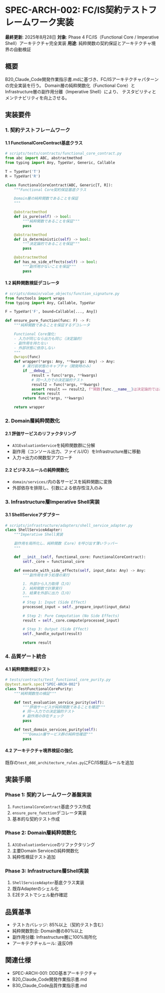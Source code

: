 # SPEC-ARCH-002: FC/IS契約テストフレームワーク実装

**最終更新**: 2025年8月28日
**対象**: Phase 4 FC/IS（Functional Core / Imperative Shell）アーキテクチャ完全実装
**用途**: 純粋関数の契約保証とアーキテクチャ境界の自動検証

## 概要

B20_Claude_Code開発作業指示書.mdに基づき、FC/ISアーキテクチャパターンの完全実装を行う。
Domain層の純粋関数化（Functional Core）とInfrastructure層の副作用分離（Imperative Shell）により、
テスタビリティとメンテナビリティを向上させる。

## 実装要件

### 1. 契約テストフレームワーク

#### 1.1 FunctionalCoreContract基底クラス
```python
# scripts/tests/contracts/functional_core_contract.py
from abc import ABC, abstractmethod
from typing import Any, TypeVar, Generic, Callable

T = TypeVar('T')
R = TypeVar('R')

class FunctionalCoreContract(ABC, Generic[T, R]):
    """Functional Core契約保証基底クラス

    Domain層の純粋関数であることを保証
    """

    @abstractmethod
    def is_pure(self) -> bool:
        """純粋関数であることを保証"""
        pass

    @abstractmethod
    def is_deterministic(self) -> bool:
        """決定論的であることを保証"""
        pass

    @abstractmethod
    def has_no_side_effects(self) -> bool:
        """副作用がないことを保証"""
        pass
```

#### 1.2 純粋関数検証デコレータ
```python
# scripts/domain/value_objects/function_signature.py
from functools import wraps
from typing import Any, Callable, TypeVar

F = TypeVar('F', bound=Callable[..., Any])

def ensure_pure_function(func: F) -> F:
    """純粋関数であることを保証するデコレータ

    Functional Core強化:
    - 入力が同じなら出力も同じ（決定論的）
    - 副作用を持たない
    - 外部状態に依存しない
    """
    @wraps(func)
    def wrapper(*args: Any, **kwargs: Any) -> Any:
        # 実行前状態のキャプチャ（開発時のみ）
        if __debug__:
            result = func(*args, **kwargs)
            # 同一入力での決定論的テスト
            result2 = func(*args, **kwargs)
            assert result == result2, f"関数{func.__name__}は決定論的ではありません"
            return result
        return func(*args, **kwargs)

    return wrapper
```

### 2. Domain層純粋関数化

#### 2.1 評価サービスのリファクタリング
- `A31EvaluationService`を純粋関数群に分解
- 副作用（コンソール出力、ファイルI/O）をInfrastructure層に移動
- 入力→出力の関数型アプローチ

#### 2.2 ビジネスルールの純粋関数化
- `domain/services/`内の各サービスを純粋関数に変換
- 外部依存を排除し、引数による依存性注入のみ

### 3. Infrastructure層Imperative Shell実装

#### 3.1 ShellServiceアダプター
```python
# scripts/infrastructure/adapters/shell_service_adapter.py
class ShellServiceAdapter:
    """Imperative Shell実装

    副作用を局所化し、純粋関数（Core）を呼び出す薄いラッパー
    """

    def __init__(self, functional_core: FunctionalCoreContract):
        self._core = functional_core

    def execute_with_side_effects(self, input_data: Any) -> Any:
        """副作用を伴う処理の実行

        1. 外部から入力取得（I/O）
        2. 純粋関数で計算実行
        3. 結果を外部に出力（I/O）
        """
        # Step 1: Input (Side Effect)
        processed_input = self._prepare_input(input_data)

        # Step 2: Pure Computation (No Side Effects)
        result = self._core.compute(processed_input)

        # Step 3: Output (Side Effect)
        self._handle_output(result)

        return result
```

### 4. 品質ゲート統合

#### 4.1 純粋関数検証テスト
```python
# tests/contracts/test_functional_core_purity.py
@pytest.mark.spec("SPEC-ARCH-002")
class TestFunctionalCorePurity:
    """純粋関数性の検証"""

    def test_evaluation_service_purity(self):
        """評価サービスが純粋関数であることを確認"""
        # 同一入力での決定論的テスト
        # 副作用の存在チェック
        pass

    def test_domain_services_purity(self):
        """Domain層サービス群の純粋性確認"""
        pass
```

#### 4.2 アーキテクチャ境界検証の強化
既存の`test_ddd_architecture_rules.py`にFC/IS検証ルールを追加

## 実装手順

### Phase 1: 契約フレームワーク基盤実装
1. `FunctionalCoreContract`基底クラス作成
2. `ensure_pure_function`デコレータ実装
3. 基本的な契約テスト作成

### Phase 2: Domain層純粋関数化
1. `A31EvaluationService`のリファクタリング
2. 主要Domain Serviceの純粋関数化
3. 純粋性検証テスト追加

### Phase 3: Infrastructure層Shell実装
1. `ShellServiceAdapter`基底クラス実装
2. 既存Adapterのシェル化
3. E2Eテストでシェル動作確認

## 品質基準

- テストカバレッジ: 85%以上（契約テスト含む）
- 純粋関数割合: Domain層の80%以上
- 副作用分離: Infrastructure層に100%局所化
- アーキテクチャルール: 違反0件

## 関連仕様

- SPEC-ARCH-001: DDD基本アーキテクチャ
- B20_Claude_Code開発作業指示書.md
- B30_Claude_Code品質作業指示書.md
